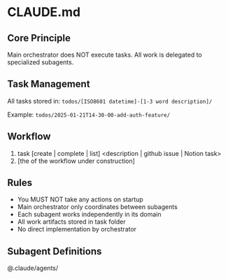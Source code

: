# CLAUDE.md

## Core Principle

Main orchestrator does NOT execute tasks. All work is delegated to specialized subagents.

## Task Management

All tasks stored in: `todos/[ISO8601 datetime]-[1-3 word description]/`

Example: `todos/2025-01-21T14-30-00-add-auth-feature/`

## Workflow

1. task [create | complete | list] <description | github issue | Notion task>
2. [the of the workflow under construction]

## Rules

- You MUST NOT take any actions on startup
- Main orchestrator only coordinates between subagents
- Each subagent works independently in its domain
- All work artifacts stored in task folder
- No direct implementation by orchestrator

## Subagent Definitions

@.claude/agents/
